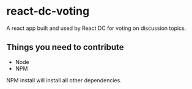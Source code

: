 react-dc-voting
===============

A react app built and used by React DC for voting on discussion topics.

Things you need to contribute
---

- Node
- NPM

NPM install will install all other dependencies.
